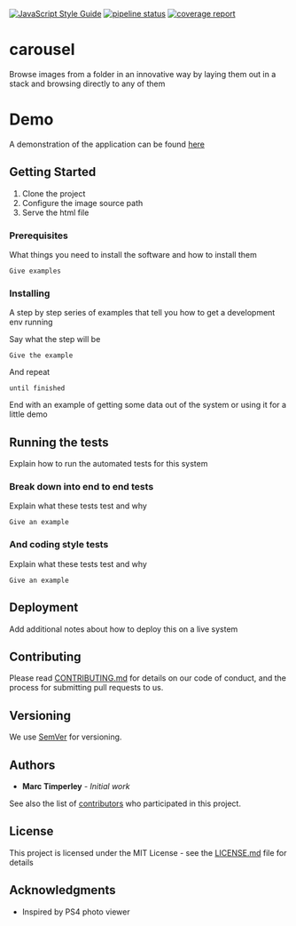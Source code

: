 [![JavaScript Style Guide](https://img.shields.io/badge/code_style-standard-brightgreen.svg)](https://standardjs.com)
[![pipeline status](https://gitlab.com/MarcTimperley/carousel/badges/master/pipeline.svg)](https://gitlab.com/MarcTimperley/carousel/commits/master)
[![coverage report](https://gitlab.com/MarcTimperley/carousel/badges/master/coverage.svg)](https://gitlab.com/MarcTimperley/carousel/commits/master)

# carousel
Browse images from a folder in an innovative way by laying them out in a stack and browsing directly to any of them

# Demo
A demonstration of the application can be found [here](https://marctimperley.gitlab.io/carousel/example/test.html)


## Getting Started

1. Clone the project
2. Configure the image source path
3. Serve the html file

### Prerequisites

What things you need to install the software and how to install them

```
Give examples
```

### Installing

A step by step series of examples that tell you how to get a development env running

Say what the step will be

```
Give the example
```

And repeat

```
until finished
```

End with an example of getting some data out of the system or using it for a little demo

## Running the tests

Explain how to run the automated tests for this system

### Break down into end to end tests

Explain what these tests test and why

```
Give an example
```

### And coding style tests

Explain what these tests test and why

```
Give an example
```

## Deployment

Add additional notes about how to deploy this on a live system

## Contributing

Please read [CONTRIBUTING.md](https://gist.github.com/PurpleBooth/b24679402957c63ec426) for details on our code of conduct, and the process for submitting pull requests to us.

## Versioning

We use [SemVer](http://semver.org/) for versioning.

## Authors

* **Marc Timperley** - *Initial work*

See also the list of [contributors](https://github.com/your/project/contributors) who participated in this project.

## License

This project is licensed under the MIT License - see the [LICENSE.md](LICENSE.md) file for details

## Acknowledgments

* Inspired by PS4 photo viewer
